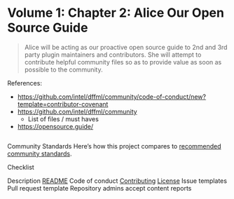 # Volume 1: Chapter 2: Alice Our Open Source Guide

> Alice will be acting as our proactive open source guide to
> 2nd and 3rd party plugin maintainers and contributors.
> She will attempt to contribute helpful community files
> so as to provide value as soon as possible to the community.

References:

- https://github.com/intel/dffml/community/code-of-conduct/new?template=contributor-covenant
- https://github.com/intel/dffml/community
  - List of files / must haves
- https://opensource.guide/


```console
```

Community Standards
Here’s how this project compares to [recommended community standards](https://opensource.guide/).

Checklist

 
 Description
 [README](https://github.com/intel/dffml/blob/main/README.md)
 Code of conduct
 [Contributing](https://github.com/intel/dffml/blob/main/CONTRIBUTING.md)
 [License](https://github.com/intel/dffml/blob/main/LICENSE)
 Issue templates
 Pull request template
 Repository admins accept content reports


```console
```

